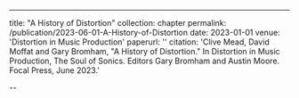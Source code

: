 ---
title: "A History of Distortion"
collection: chapter
permalink: /publication/2023-06-01-A-History-of-Distortion
date: 2023-01-01
venue: 'Distortion in Music Production'
paperurl: ''
citation: 'Clive Mead, David Moffat and Gary Bromham, &quot;A History of Distortion.&quot; In Distortion in Music Production, The Soul of Sonics. Editors Gary Bromham and Austin Moore. Focal Press, June 2023.'

--

